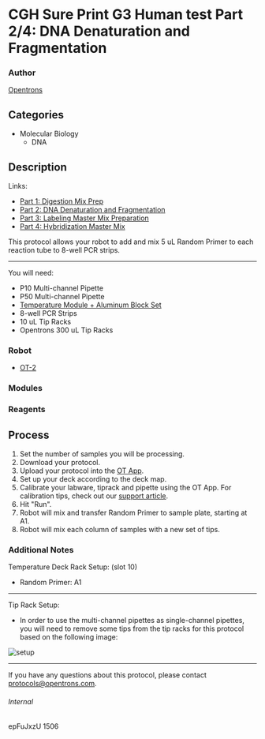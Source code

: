 # CGH Sure Print G3 Human test Part 2/4: DNA Denaturation and Fragmentation

### Author
[Opentrons](http://www.opentrons.com/)

## Categories
* Molecular Biology
    * DNA

## Description
Links:
* [Part 1: Digestion Mix Prep](./1506-gencell-pharma-part1)
* [Part 2: DNA Denaturation and Fragmentation](./1506-gencell-pharma-part2)
* [Part 3: Labeling Master Mix Preparation](./1506-gencell-pharma-part3)
* [Part 4: Hybridization Master Mix](./1506-gencell-pharma-part4)

This protocol allows your robot to add and mix 5 uL Random Primer to each reaction tube to 8-well PCR strips.

---

You will need:
* P10 Multi-channel Pipette
* P50 Multi-channel Pipette
* [Temperature Module + Aluminum Block Set](https://shop.opentrons.com/collections/hardware-modules/products/tempdeck)
* 8-well PCR Strips
* 10 uL Tip Racks
* Opentrons 300 uL Tip Racks

### Robot
* [OT-2](https://opentrons.com/ot-2)

### Modules

### Reagents

## Process
1. Set the number of samples you will be processing.
2. Download your protocol.
3. Upload your protocol into the [OT App](https://opentrons.com/ot-app).
4. Set up your deck according to the deck map.
5. Calibrate your labware, tiprack and pipette using the OT App. For calibration tips, check out our [support article](https://support.opentrons.com/ot-2/getting-started-software-setup/deck-calibration).
6. Hit "Run".
7. Robot will mix and transfer Random Primer to sample plate, starting at A1.
8. Robot will mix each column of samples with a new set of tips.

### Additional Notes
Temperature Deck Rack Setup: (slot 10)
* Random Primer: A1

---

Tip Rack Setup:
* In order to use the multi-channel pipettes as single-channel pipettes, you will need to remove some tips from the tip racks for this protocol based on the following image:

![setup](https://s3.amazonaws.com/opentrons-protocol-library-website/custom-README-images/1506-gencell-pharma/tiprack-part2.png)

---


If you have any questions about this protocol, please contact protocols@opentrons.com.

###### Internal
epFuJxzU
1506
